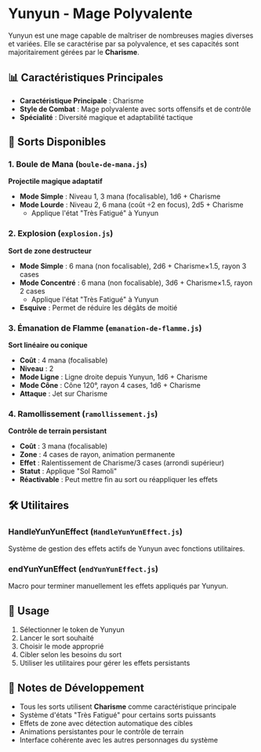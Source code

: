 # Yunyun - Mage Polyvalente

Yunyun est une mage capable de maîtriser de nombreuses magies diverses et variées. Elle se caractérise par sa polyvalence, et ses capacités sont majoritairement gérées par le **Charisme**.

## 📊 Caractéristiques Principales

- **Caractéristique Principale** : Charisme
- **Style de Combat** : Mage polyvalente avec sorts offensifs et de contrôle
- **Spécialité** : Diversité magique et adaptabilité tactique

## 🔮 Sorts Disponibles

### 1. Boule de Mana (`boule-de-mana.js`)

**Projectile magique adaptatif**

- **Mode Simple** : Niveau 1, 3 mana (focalisable), 1d6 + Charisme
- **Mode Lourde** : Niveau 2, 6 mana (coût ÷2 en focus), 2d5 + Charisme
  - Applique l'état "Très Fatigué" à Yunyun

### 2. Explosion (`explosion.js`)

**Sort de zone destructeur**

- **Mode Simple** : 6 mana (non focalisable), 2d6 + Charisme×1.5, rayon 3 cases
- **Mode Concentré** : 6 mana (non focalisable), 3d6 + Charisme×1.5, rayon 2 cases
  - Applique l'état "Très Fatigué" à Yunyun
- **Esquive** : Permet de réduire les dégâts de moitié

### 3. Émanation de Flamme (`emanation-de-flamme.js`)

**Sort linéaire ou conique**

- **Coût** : 4 mana (focalisable)
- **Niveau** : 2
- **Mode Ligne** : Ligne droite depuis Yunyun, 1d6 + Charisme
- **Mode Cône** : Cône 120°, rayon 4 cases, 1d6 + Charisme
- **Attaque** : Jet sur Charisme

### 4. Ramollissement (`ramollissement.js`)

**Contrôle de terrain persistant**

- **Coût** : 3 mana (focalisable)
- **Zone** : 4 cases de rayon, animation permanente
- **Effet** : Ralentissement de Charisme/3 cases (arrondi supérieur)
- **Statut** : Applique "Sol Ramoli"
- **Réactivable** : Peut mettre fin au sort ou réappliquer les effets

## 🛠️ Utilitaires

### HandleYunYunEffect (`HandleYunYunEffect.js`)

Système de gestion des effets actifs de Yunyun avec fonctions utilitaires.

### endYunYunEffect (`endYunYunEffect.js`)

Macro pour terminer manuellement les effets appliqués par Yunyun.

## 🎯 Usage

1. Sélectionner le token de Yunyun
2. Lancer le sort souhaité
3. Choisir le mode approprié
4. Cibler selon les besoins du sort
5. Utiliser les utilitaires pour gérer les effets persistants

## 📝 Notes de Développement

- Tous les sorts utilisent **Charisme** comme caractéristique principale
- Système d'états "Très Fatigué" pour certains sorts puissants
- Effets de zone avec détection automatique des cibles
- Animations persistantes pour le contrôle de terrain
- Interface cohérente avec les autres personnages du système
